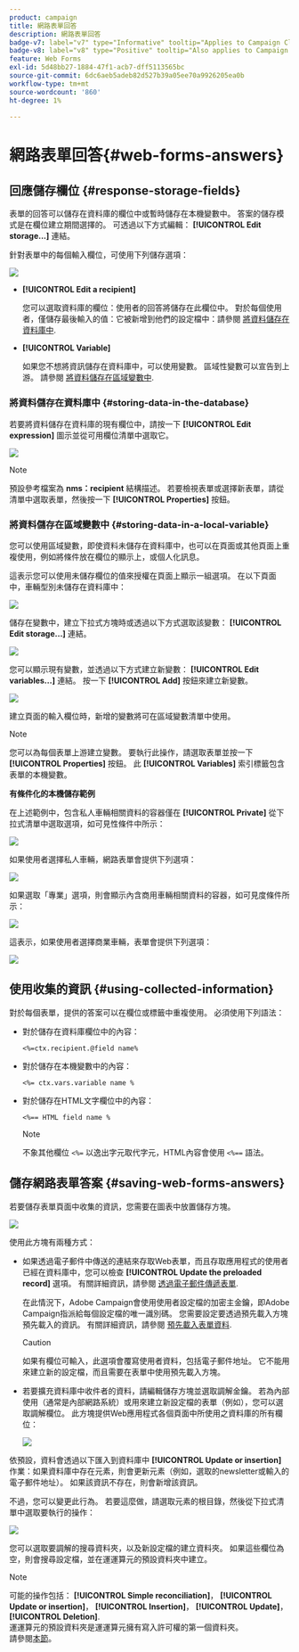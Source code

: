 ```yaml
---
product: campaign
title: 網路表單回答
description: 網路表單回答
badge-v7: label="v7" type="Informative" tooltip="Applies to Campaign Classic v7"
badge-v8: label="v8" type="Positive" tooltip="Also applies to Campaign v8"
feature: Web Forms
exl-id: 5d48bb27-1884-47f1-acb7-dff5113565bc
source-git-commit: 6dc6aeb5adeb82d527b39a05ee70a9926205ea0b
workflow-type: tm+mt
source-wordcount: '860'
ht-degree: 1%

---
```


# 網路表單回答{#web-forms-answers}


## 回應儲存欄位 {#response-storage-fields}

表單的回答可以儲存在資料庫的欄位中或暫時儲存在本機變數中。 答案的儲存模式是在欄位建立期間選擇的。 可透過以下方式編輯： **[!UICONTROL Edit storage...]** 連結。

針對表單中的每個輸入欄位，可使用下列儲存選項：

![](assets/s_ncs_admin_survey_select_storage.png)

* **[!UICONTROL Edit a recipient]**

   您可以選取資料庫的欄位：使用者的回答將儲存在此欄位中。 對於每個使用者，僅儲存最後輸入的值：它被新增到他們的設定檔中：請參閱 [將資料儲存在資料庫中](#storing-data-in-the-database).

* **[!UICONTROL Variable]**

   如果您不想將資訊儲存在資料庫中，可以使用變數。 區域性變數可以宣告到上游。 請參閱 [將資料儲存在區域變數中](#storing-data-in-a-local-variable).

### 將資料儲存在資料庫中 {#storing-data-in-the-database}

若要將資料儲存在資料庫的現有欄位中，請按一下 **[!UICONTROL Edit expression]** 圖示並從可用欄位清單中選取它。

![](assets/s_ncs_admin_survey_storage_type1.png)

>[!NOTE]
>
>預設參考檔案為 **nms：recipient** 結構描述。 若要檢視表單或選擇新表單，請從清單中選取表單，然後按一下 **[!UICONTROL Properties]** 按鈕。

### 將資料儲存在區域變數中 {#storing-data-in-a-local-variable}

您可以使用區域變數，即使資料未儲存在資料庫中，也可以在頁面或其他頁面上重複使用，例如將條件放在欄位的顯示上，或個人化訊息。

這表示您可以使用未儲存欄位的值來授權在頁面上顯示一組選項。 在以下頁面中，車輛型別未儲存在資料庫中：

![](assets/s_ncs_admin_survey_no_storage_variable.png)

儲存在變數中，建立下拉式方塊時或透過以下方式選取該變數： **[!UICONTROL Edit storage...]** 連結。

![](assets/s_ncs_admin_survey_no_storage_variable2.png)

您可以顯示現有變數，並透過以下方式建立新變數： **[!UICONTROL Edit variables...]** 連結。 按一下 **[!UICONTROL Add]** 按鈕來建立新變數。

![](assets/s_ncs_admin_survey_add_a_variable.png)

建立頁面的輸入欄位時，新增的變數將可在區域變數清單中使用。

>[!NOTE]
>
>您可以為每個表單上游建立變數。 要執行此操作，請選取表單並按一下 **[!UICONTROL Properties]** 按鈕。 此 **[!UICONTROL Variables]** 索引標籤包含表單的本機變數。

**有條件化的本機儲存範例**

在上述範例中，包含私人車輛相關資料的容器僅在 **[!UICONTROL Private]** 從下拉式清單中選取選項，如可見性條件中所示：

![](assets/s_ncs_admin_survey_add_a_condition.png)

如果使用者選擇私人車輛，網路表單會提供下列選項：

![](assets/s_ncs_admin_survey_no_storage_conda.png)

如果選取「專業」選項，則會顯示內含商用車輛相關資料的容器，如可見度條件所示：

![](assets/s_ncs_admin_survey_view_a_condition.png)

這表示，如果使用者選擇商業車輛，表單會提供下列選項：

![](assets/s_ncs_admin_survey_no_storage_condb.png)

## 使用收集的資訊 {#using-collected-information}

對於每個表單，提供的答案可以在欄位或標籤中重複使用。 必須使用下列語法：

* 對於儲存在資料庫欄位中的內容：

   ```
   <%=ctx.recipient.@field name%
   ```

* 對於儲存在本機變數中的內容：

   ```
   <%= ctx.vars.variable name %
   ```

* 對於儲存在HTML文字欄位中的內容：

   ```
   <%== HTML field name %
   ```

   >[!NOTE]
   >
   >不象其他欄位 `<%=` 以逸出字元取代字元，HTML內容會使用 `<%==` 語法。

## 儲存網路表單答案 {#saving-web-forms-answers}

若要儲存表單頁面中收集的資訊，您需要在圖表中放置儲存方塊。

![](assets/s_ncs_admin_survey_save_box.png)

使用此方塊有兩種方式：

* 如果透過電子郵件中傳送的連結來存取Web表單，而且存取應用程式的使用者已經在資料庫中，您可以檢查 **[!UICONTROL Update the preloaded record]** 選項。 有關詳細資訊，請參閱 [透過電子郵件傳遞表單](publishing-a-web-form.md#delivering-a-form-via-email).

   在此情況下，Adobe Campaign會使用使用者設定檔的加密主金鑰，即Adobe Campaign指派給每個設定檔的唯一識別碼。 您需要設定要透過預先載入方塊預先載入的資訊。 有關詳細資訊，請參閱 [預先載入表單資料](publishing-a-web-form.md#pre-loading-the-form-data).

   >[!CAUTION]
   >
   >如果有欄位可輸入，此選項會覆寫使用者資料，包括電子郵件地址。 它不能用來建立新的設定檔，而且需要在表單中使用預先載入方塊。

* 若要擴充資料庫中收件者的資料，請編輯儲存方塊並選取調解金鑰。 若為內部使用（通常是內部網路系統）或用來建立新設定檔的表單（例如），您可以選取調解欄位。 此方塊提供Web應用程式各個頁面中所使用之資料庫的所有欄位：

   ![](assets/s_ncs_admin_survey_save_box_edit.png)

依預設，資料會透過以下匯入到資料庫中 **[!UICONTROL Update or insertion]** 作業：如果資料庫中存在元素，則會更新元素（例如，選取的newsletter或輸入的電子郵件地址）。 如果該資訊不存在，則會新增該資訊。

不過，您可以變更此行為。 若要這麼做，請選取元素的根目錄，然後從下拉式清單中選取要執行的操作：

![](assets/s_ncs_admin_survey_save_operation.png)

您可以選取要調解的搜尋資料夾，以及新設定檔的建立資料夾。 如果這些欄位為空，則會搜尋設定檔，並在運運算元的預設資料夾中建立。

>[!NOTE]
>
>可能的操作包括： **[!UICONTROL Simple reconciliation]**， **[!UICONTROL Update or insertion]**， **[!UICONTROL Insertion]**， **[!UICONTROL Update]**， **[!UICONTROL Deletion]**.\
>運運算元的預設資料夾是運運算元擁有寫入許可權的第一個資料夾。\
>請參閱[本節](../../platform/using/access-management.md)。
